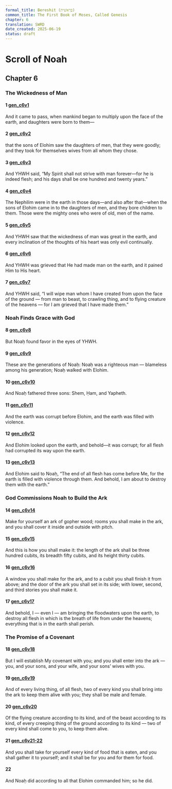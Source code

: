 ```yaml
---
formal_title: Bereshit (בְּרֵאשִׁית)
common_title: The First Book of Moses, Called Genesis
chapter: 6
translation: SWRD
date_created: 2025-06-19
status: draft
---
```

# Scroll of Noah
## Chapter 6
### The Wickedness of Man
#### 1  [gen\_c6v1](<../../notes/genesis/chapter 6/gen_c6v1.md>)
And it came to pass, when mankind began to multiply upon the face of the earth, and daughters were born to them—
#### 2  [gen\_c6v2](<../../notes/genesis/chapter 6/gen_c6v2.md>)
that the sons of Elohim saw the daughters of men, that they were goodly; and they took for themselves wives from all whom they chose.
#### 3  [gen\_c6v3](<../../notes/genesis/chapter 6/gen_c6v3.md>)
And YHWH said, “My Spirit shall not strive with man forever—for he is indeed flesh; and his days shall be one hundred and twenty years.”
#### 4  [gen\_c6v4](<../../notes/genesis/chapter 6/gen_c6v4.md>)
The Nephilim were in the earth in those days—and also after that—when the sons of Elohim came in to the daughters of men, and they bore children to them. Those were the mighty ones who were of old, men of the name.
####  5  [gen\_c6v5](<../../notes/genesis/chapter 6/gen_c6v5.md>)
And YHWH saw that the wickedness of man was great in the earth, and every inclination of the thoughts of his heart was only evil continually.
#### 6  [gen\_c6v6](<../../notes/genesis/chapter 6/gen_c6v6.md>)
And YHWH was grieved that He had made man on the earth, and it pained Him to His heart.
#### 7  [gen\_c6v7](<../../notes/genesis/chapter 6/gen_c6v7.md>)
And YHWH said, “I will wipe man whom I have created from upon the face of the ground — from man to beast, to crawling thing, and to flying creature of the heavens — for I am grieved that I have made them.”
### Noah Finds Grace with God
#### 8  [gen\_c6v8](<../../notes/genesis/chapter 6/gen_c6v8.md>)
But Noaḥ found favor in the eyes of YHWH.
#### 9  [gen\_c6v9](<../../notes/genesis/chapter 6/gen_c6v9.md>)
These are the generations of Noaḥ: Noaḥ was a righteous man — blameless among his generation; Noaḥ walked with Elohim.
#### 10  [gen\_c6v10](<../../notes/genesis/chapter 6/gen_c6v10.md>)
And Noaḥ fathered three sons: Shem, Ḥam, and Yapheth.
#### 11  [gen\_c6v11](<../../notes/genesis/chapter 6/gen_c6v11.md>)
And the earth was corrupt before Elohim, and the earth was filled with violence.
#### 12  [gen\_c6v12](<../../notes/genesis/chapter 6/gen_c6v12.md>)
And Elohim looked upon the earth, and behold—it was corrupt; for all flesh had corrupted its way upon the earth.
#### 13  [gen\_c6v13](<../../notes/genesis/chapter 6/gen_c6v13.md>)
And Elohim said to Noaḥ, “The end of all flesh has come before Me, for the earth is filled with violence through them. And behold, I am about to destroy them with the earth.”
### God Commissions Noah to Build the Ark
#### 14  [gen\_c6v14](<../../notes/genesis/chapter 6/gen_c6v14.md>)
Make for yourself an ark of gopher wood; rooms you shall make in the ark, and you shall cover it inside and outside with pitch.
#### 15  [gen\_c6v15](<../../notes/genesis/chapter 6/gen_c6v15.md>)
And this is how you shall make it: the length of the ark shall be three hundred cubits, its breadth fifty cubits, and its height thirty cubits.
#### 16  [gen\_c6v16](<../../notes/genesis/chapter 6/gen_c6v16.md>)
A window you shall make for the ark, and to a cubit you shall finish it from above; and the door of the ark you shall set in its side; with lower, second, and third stories you shall make it.
#### 17  [gen\_c6v17](<../../notes/genesis/chapter 6/gen_c6v17.md>)
And behold, I — even I — am bringing the floodwaters upon the earth, to destroy all flesh in which is the breath of life from under the heavens; everything that is in the earth shall perish.
### The Promise of a Covenant
#### 18  [gen\_c6v18](<../../notes/genesis/chapter 6/gen_c6v18.md>)
But I will establish My covenant with you; and you shall enter into the ark — you, and your sons, and your wife, and your sons’ wives with you.
#### 19  [gen\_c6v19](<../../notes/genesis/chapter 6/gen_c6v19.md>)
And of every living thing, of all flesh, two of every kind you shall bring into the ark to keep them alive with you; they shall be male and female.
#### 20  [gen\_c6v20](<../../notes/genesis/chapter 6/gen_c6v20.md>)
Of the flying creature according to its kind, and of the beast according to its kind, of every creeping thing of the ground according to its kind — two of every kind shall come to you, to keep them alive.
#### 21  [gen\_c6v21-22](<../../notes/genesis/chapter 6/gen_c6v21-22.md>)
And you shall take for yourself every kind of food that is eaten, and you shall gather it to yourself; and it shall be for you and for them for food.
#### 22 
And Noaḥ did according to all that Elohim commanded him; so he did.